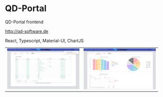 # QD-Portal

QD-Portal frontend

http://qd-software.de

React, Typescript, Material-UI, ChartJS

<table>
  <tr>
    <td><img src="public/readme/qd-software-overview.png"></td>
    <td><img src="public/readme/qd-software-statistics.png"></td>
  </tr>
</table>